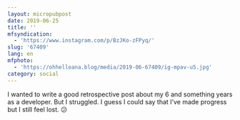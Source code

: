 ```yaml
---
layout: micropubpost
date: 2019-06-25
title: ''
mfsyndication:
  - 'https://www.instagram.com/p/BzJKo-zFPyq/'
slug: '67409'
lang: en
mfphoto:
  - 'https://ohhelloana.blog/media/2019-06-67409/ig-mpav-u5.jpg'
category: social
---
```

I wanted to write a good retrospective post about my 6 and something years as a developer. But I struggled. I guess I could say that I’ve made progress but I still feel lost. 😕
